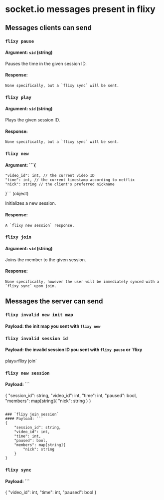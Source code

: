 # socket.io messages present in flixy

## Messages clients can send

### `flixy pause`
#### Argument: `sid` (string)

Pauses the time in the given session ID.

#### Response:
	None specifically, but a `flixy sync` will be sent.

### `flixy play`
#### Argument: `sid` (string)

Plays the given session ID.

#### Response:
	None specifically, but a `flixy sync` will be sent.

### `flixy new`
#### Argument: ```{
	"video_id": int, // the current video ID
	"time": int, // the current timestamp according to netflix
	"nick": string // the client's preferred nickname
}``` (object)

Initializes a new session.

#### Response:
	A `flixy new session` response.

### `flixy join`
#### Argument: `sid` (string)

Joins the member to the given session.

#### Response:
	None specifically, however the user will be immediately synced with a `flixy sync` upon join.

## Messages the server can send

### `flixy invalid new init map`
#### Payload: the init map you sent with `flixy new`

### `flixy invalid session id`
#### Payload: the invalid session ID you sent with `flixy pause` or `flixy
play` or `flixy join`

### `flixy new session`
#### Payload: ```
{
	"session_id": string,
	"video_id": int,
	"time": int,
	"paused": bool,
	"members": map[string]{
		"nick": string
	}
}
```

### `flixy join session`
#### Payload: ```
{
	"session_id": string,
	"video_id": int,
	"time": int,
	"paused": bool,
	"members": map[string]{
		"nick": string
	}
}
```

### `flixy sync`
#### Payload: ```
{
	"video_id": int,
	"time": int,
	"paused": bool
}
```
